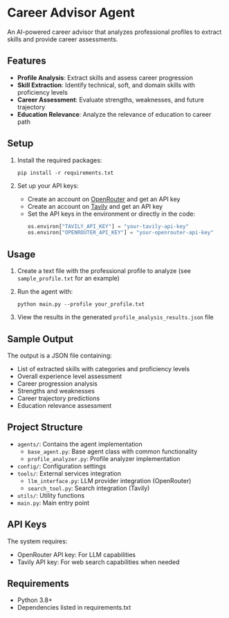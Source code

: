 # Career Advisor Agent

An AI-powered career advisor that analyzes professional profiles to extract skills and provide career assessments.

## Features

- **Profile Analysis**: Extract skills and assess career progression
- **Skill Extraction**: Identify technical, soft, and domain skills with proficiency levels
- **Career Assessment**: Evaluate strengths, weaknesses, and future trajectory
- **Education Relevance**: Analyze the relevance of education to career path

## Setup

1. Install the required packages:
   ```
   pip install -r requirements.txt
   ```

2. Set up your API keys:
   - Create an account on [OpenRouter](https://openrouter.ai/) and get an API key
   - Create an account on [Tavily](https://tavily.com/) and get an API key
   - Set the API keys in the environment or directly in the code:
     ```python
     os.environ["TAVILY_API_KEY"] = "your-tavily-api-key"
     os.environ["OPENROUTER_API_KEY"] = "your-openrouter-api-key"
     ```

## Usage

1. Create a text file with the professional profile to analyze (see `sample_profile.txt` for an example)

2. Run the agent with:
   ```
   python main.py --profile your_profile.txt
   ```

3. View the results in the generated `profile_analysis_results.json` file

## Sample Output

The output is a JSON file containing:
- List of extracted skills with categories and proficiency levels
- Overall experience level assessment
- Career progression analysis
- Strengths and weaknesses
- Career trajectory predictions
- Education relevance assessment

## Project Structure

- `agents/`: Contains the agent implementation
  - `base_agent.py`: Base agent class with common functionality
  - `profile_analyzer.py`: Profile analyzer implementation
- `config/`: Configuration settings
- `tools/`: External services integration
  - `llm_interface.py`: LLM provider integration (OpenRouter)
  - `search_tool.py`: Search integration (Tavily)
- `utils/`: Utility functions
- `main.py`: Main entry point

## API Keys

The system requires:
- OpenRouter API key: For LLM capabilities
- Tavily API key: For web search capabilities when needed

## Requirements

- Python 3.8+
- Dependencies listed in requirements.txt 